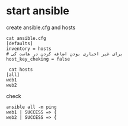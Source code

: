 
# start ansible
create ansible.cfg and hosts
```
cat ansible.cfg
[defaults]
inventory = hosts
# برای غیر اجباری بودن اضافه کردن در هاست کی
host_key_cheking = false

 cat hosts
[all]
web1
web2
```

check
```
ansible all -m ping
web1 | SUCCESS => {
web2 | SUCCESS => {
```
